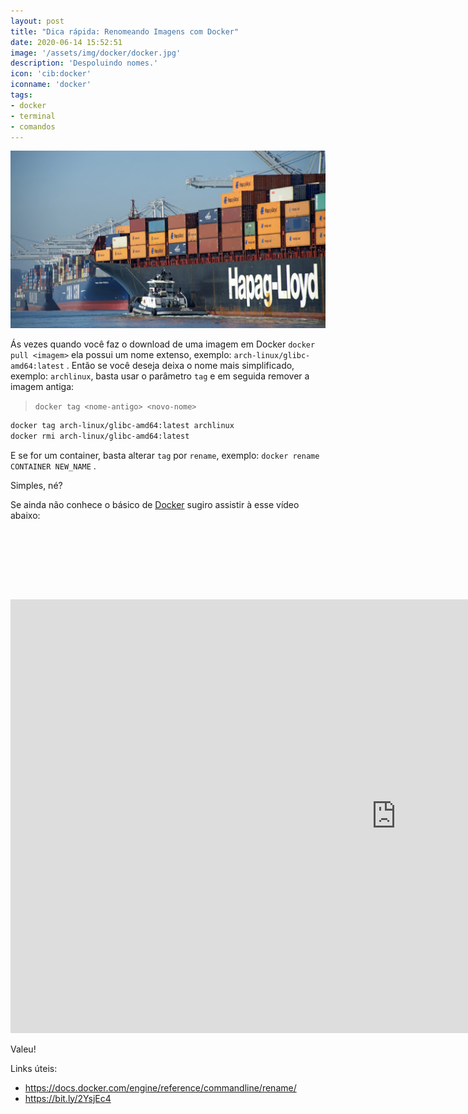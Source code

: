 ```yaml
---
layout: post
title: "Dica rápida: Renomeando Imagens com Docker"
date: 2020-06-14 15:52:51
image: '/assets/img/docker/docker.jpg'
description: 'Despoluindo nomes.'
icon: 'cib:docker'
iconname: 'docker'
tags:
- docker
- terminal
- comandos
---
```


![Dica rápida: Renomeando Imagens com Docker](/assets/img/docker/docker.jpg)

Ás vezes quando você faz o download de uma imagem em Docker `docker pull <imagem>` ela possui um nome extenso, exemplo: `arch-linux/glibc-amd64:latest` . Então se você deseja deixa o nome mais simplificado, exemplo: `archlinux`, basta usar o parâmetro `tag` e em seguida remover a imagem antiga:
> `docker tag <nome-antigo> <novo-nome>`

```sh
docker tag arch-linux/glibc-amd64:latest archlinux
docker rmi arch-linux/glibc-amd64:latest
```

E se for um container, basta alterar `tag` por `rename`, exemplo: `docker rename CONTAINER NEW_NAME` .

Simples, né?

Se ainda não conhece o básico de [Docker]() sugiro assistir à esse vídeo abaixo:

<!-- LISTA MIN -->
<script async src="//pagead2.googlesyndication.com/pagead/js/adsbygoogle.js"></script>
<ins class="adsbygoogle"
style="display:inline-block;width:730px;height:95px"
data-ad-client="ca-pub-2838251107855362"
data-ad-slot="5351066970"></ins>
<script>
(adsbygoogle = window.adsbygoogle || []).push({});
</script>

<iframe width="1234" height="694" src="https://www.youtube.com/embed/bsGkIKP1OZ4" frameborder="0" allow="accelerometer; autoplay; encrypted-media; gyroscope; picture-in-picture" allowfullscreen></iframe>

Valeu!

Links úteis:
+ <https://docs.docker.com/engine/reference/commandline/rename/>
+ <https://bit.ly/2YsjEc4> 
